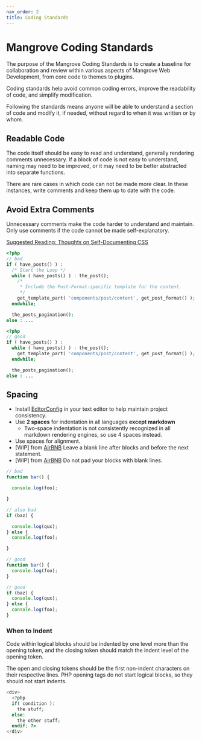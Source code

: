 ```yaml
---
nav_order: 2
title: Coding Standards
---
```

# Mangrove Coding Standards

The purpose of the Mangrove Coding Standards is to create a baseline for
collaboration and review within various aspects of Mangrove Web Development,
from core code to themes to plugins.

Coding standards help avoid common coding errors, improve the readability of
code, and simplify modification.

Following the standards means anyone will be able to understand a section of
code and modify it, if needed, without regard to when it was written or by whom.


## Readable Code
The code itself should be easy to read and understand, generally rendering
comments unnecessary. If a block of code is not easy to understand, naming may
need to be improved, or it may need to be better abstracted into separate functions.

There are rare cases in which code can not be made more clear. In these
instances, write comments and keep them up to date with the code.

## Avoid Extra Comments
Unnecessary comments make the code harder to understand and maintain. Only use
comments if the code cannot be made self-explanatory.

[Suggested Reading: Thoughts on Self-Documenting CSS](http://keithjgrant.com/posts/2017/06/self-documenting-css/)

```php
<?php
// bad
if ( have_posts() ) :
  /* Start the Loop */
  while ( have_posts() ) : the_post();
    /*
     * Include the Post-Format-specific template for the content.
     */
    get_template_part( 'components/post/content', get_post_format() );
  endwhile;

  the_posts_pagination();
else : ...
```

```php
<?php
// good
if ( have_posts() ) :
  while ( have_posts() ) : the_post();
    get_template_part( 'components/post/content', get_post_format() );
  endwhile;

  the_posts_pagination();
else : ...
```

## Spacing
* Install [EditorConfig](http://editorconfig.org) in your text editor to help
maintain project consistency.
* Use __2 spaces__ for indentation in all languages **except markdown**
    * Two-space indentation is not consistently recognized in all markdown rendering engines, so use 4 spaces instead.
* Use spaces for alignment.
* [WIP] from [AirBNB](https://github.com/airbnb/javascript#whitespace--after-blocks)
Leave a blank line after blocks and before the next statement.
* [WIP] from [AirBNB](https://github.com/airbnb/javascript#whitespace--padded-blocks)
Do not pad your blocks with blank lines.

```javascript
// bad
function bar() {

  console.log(foo);

}

// also bad
if (baz) {

  console.log(qux);
} else {
  console.log(foo);

}

// good
function bar() {
  console.log(foo);
}

// good
if (baz) {
  console.log(qux);
} else {
  console.log(foo);
}
```

### When to Indent
Code within logical blocks should be indented by one level more than the opening token, and the closing token should match the indent level of the opening token.

The open and closing tokens should be the first non-indent characters on their respective lines.
PHP opening tags do not start logical blocks, so they should not start indents.

```php
<div>
  <?php
  if( condition ):
    the stuff;
  else:
    the other stuff;
  endif; ?>
</div>
```
